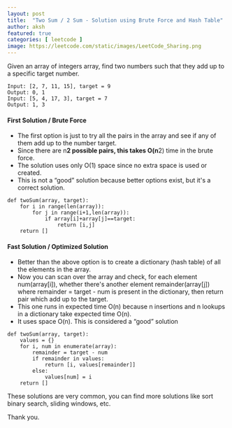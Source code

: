 ```yaml
---
layout: post
title:  "Two Sum / 2 Sum - Solution using Brute Force and Hash Table"
author: aksh
featured: true
categories: [ leetcode ]
image: https://leetcode.com/static/images/LeetCode_Sharing.png
---
```

Given an array of integers array, find two numbers such that they add up to a specific target number. 
```
Input: [2, 7, 11, 15], target = 9
Output: 0, 1
Input: [5, 4, 17, 3], target = 7
Output: 1, 3
```
#### First Solution / Brute Force

- The first option is just to try all the pairs in the array and see if any of them add up to the number target.
- Since there are n**2 possible pairs, this takes O(n**2) time in the brute force.
- The solution uses only O(1) space since no extra space is used or created.
- This is not a “good” solution because better options exist, but it's a correct solution.

```
def twoSum(array, target): 
    for i in range(len(array)):
        for j in range(i+1,len(array)):
            if array[i]+array[j]==target:
                return [i,j] 
    return []
```
#### Fast Solution / Optimized Solution
- Better than the above option is to create a dictionary (hash table) of all the elements in the array.
- Now you can scan over the array and check, for each element num(array[i]), whether there's another element remainder(array[j]) where remainder = target - num is present in the dictionary, then return pair which add up to the target.
- This one runs in expected time O(n) because n insertions and n lookups in a dictionary take expected time O(n).
- It uses space O(n). This is considered a “good” solution

```
def twoSum(array, target):
    values = {}
    for i, num in enumerate(array):
        remainder = target - num 
        if remainder in values: 
            return [i, values[remainder]] 
        else: 
            values[num] = i 
    return []
```
These solutions are very common, you can find more solutions like sort binary search, sliding windows, etc.

Thank you.